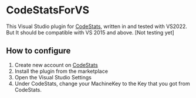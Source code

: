 # CodeStatsForVS

This  Visual Studio plugin for [CodeStats](https://codestats.net/), written in and tested with VS2022. 
But It should be compatible with VS 2015 and above. [Not testing yet]

## How to configure

1. Create new account on [CodeStats](https://codestats.net/)
2. Install the plugin from the marketplace
3. Open the Visual Studio Settings
4. Under CodeStats, change your MachineKey to the Key that you got from CodeStats.
